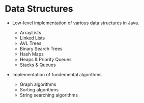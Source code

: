 # Data Structures
- Low-level implementation of various data structures in Java.
	- ArrayLists
	- Linked Lists
	- AVL Trees
	- Binary Search Trees
	- Hash Maps
	- Heaps & Priority Queues
	- Stacks & Queues

- Implementation of fundemental algorithms.
	- Graph algorithms
	- Sorting algorithms
	- String searching algorithms
